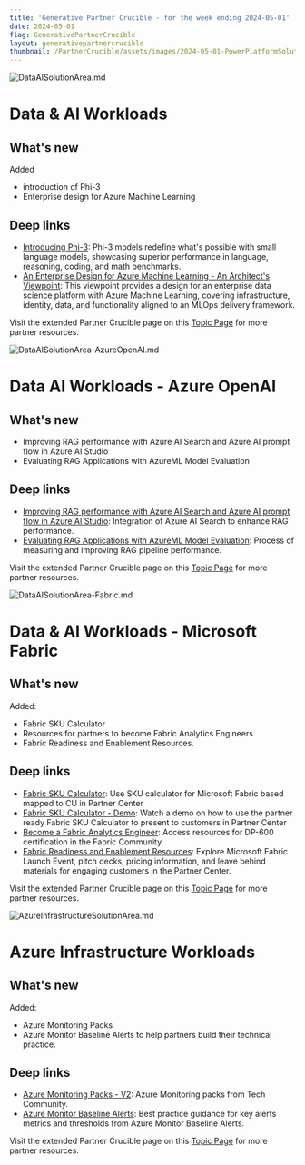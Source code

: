 ```yaml
---
title: 'Generative Partner Crucible - for the week ending 2024-05-01'
date: 2024-05-01
flag: GenerativePartnerCrucible
layout: generativepartnercrucible
thumbnail: /PartnerCrucible/assets/images/2024-05-01-PowerPlatformSolutionArea.md-image.png
---
```


![ DataAISolutionArea.md ]( /PartnerCrucible/assets/images/2024-05-01-DataAISolutionArea.md-image.png )

# Data & AI Workloads

## What's new

Added

- introduction of Phi-3
- Enterprise design for Azure Machine Learning

## Deep links

- [Introducing Phi-3](https://azure.microsoft.com/en-us/blog/introducing-phi-3-redefining-whats-possible-with-slms/): Phi-3 models redefine what's possible with small language models, showcasing superior performance in language, reasoning, coding, and math benchmarks.
- [An Enterprise Design for Azure Machine Learning - An Architect's Viewpoint](https://techcommunity.microsoft.com/t5/ai-machine-learning-blog/an-enterprise-design-for-azure-machine-learning-an-architect-s/ba-p/4111655?WT.mc_id=DT-MVP-5001664): This viewpoint provides a design for an enterprise data science platform with Azure Machine Learning, covering infrastructure, identity, data, and functionality aligned to an MLOps delivery framework.

Visit the extended Partner Crucible page on this [Topic Page](https://lagimik.github.io/PartnerCrucible/DataAISolutionArea) for more partner resources.

![ DataAISolutionArea-AzureOpenAI.md ]( /PartnerCrucible/assets/images/2024-05-01-DataAISolutionArea-AzureOpenAI.md-image.png )

# Data AI Workloads - Azure OpenAI

## What's new

- Improving RAG performance with Azure AI Search and Azure AI prompt flow in Azure AI Studio
- Evaluating RAG Applications with AzureML Model Evaluation

## Deep links

- [Improving RAG performance with Azure AI Search and Azure AI prompt flow in Azure AI Studio](https://techcommunity.microsoft.com/t5/ai-azure-ai-services-blog/improving-rag-performance-with-azure-ai-search-and-azure-ai/ba-p/4117118): Integration of Azure AI Search to enhance RAG performance.
- [Evaluating RAG Applications with AzureML Model Evaluation](https://techcommunity.microsoft.com/t5/microsoft-developer-community/evaluating-rag-applications-with-azureml-model-evaluation/ba-p/4108603?WT.mc_id=DT-MVP-5001664): Process of measuring and improving RAG pipeline performance.

Visit the extended Partner Crucible page on this [Topic Page](https://lagimik.github.io/PartnerCrucible/DataAISolutionArea-AzureOpenAI) for more partner resources.

![ DataAISolutionArea-Fabric.md ]( /PartnerCrucible/assets/images/2024-05-01-DataAISolutionArea-Fabric.md-image.png )

# Data & AI Workloads - Microsoft Fabric 

## What's new

Added:
- Fabric SKU Calculator
- Resources for partners to become Fabric Analytics Engineers
- Fabric Readiness and Enablement Resources.

## Deep links

- [Fabric SKU Calculator](https://assetsprod.microsoft.com/mpn/en-us/fabric-sku-calculator.xlsm): Use SKU calculator for Microsoft Fabric based mapped to CU in Partner Center
- [Fabric SKU Calculator - Demo](https://partner.microsoft.com/en-us/asset/detail/fabricsku-calculator-partner-ready-mp4): Watch a demo on how to use the partner ready Fabric SKU Calculator to present to customers in Partner Center
- [Become a Fabric Analytics Engineer](https://aka.ms/fabriccareerhub): Access resources for DP-600 certification in the Fabric Community
- [Fabric Readiness and Enablement Resources](https://aka.ms/FabricPartnerResources): Explore Microsoft Fabric Launch Event, pitch decks, pricing information, and leave behind materials for engaging customers in the Partner Center.

Visit the extended Partner Crucible page on this [Topic Page](https://lagimik.github.io/PartnerCrucible/DataAISolutionArea-Fabric) for more partner resources.

![ AzureInfrastructureSolutionArea.md ]( /PartnerCrucible/assets/images/2024-05-01-AzureInfrastructureSolutionArea.md-image.png )

# Azure Infrastructure Workloads

## What's new

Added:
- Azure Monitoring Packs 
- Azure Monitor Baseline Alerts to help partners build their technical practice.

## Deep links

- [Azure Monitoring Packs - V2](https://techcommunity.microsoft.com/t5/fasttrack-for-azure/azure-monitoring-packs-v2-is-out/ba-p/4104882): Azure Monitoring packs from Tech Community.
- [Azure Monitor Baseline Alerts](https://azure.github.io/azure-monitor-baseline-alerts/welcome/): Best practice guidance for key alerts metrics and thresholds from Azure Monitor Baseline Alerts.

Visit the extended Partner Crucible page on this [Topic Page](https://lagimik.github.io/PartnerCrucible/AzureInfrastructureSolutionArea) for more partner resources.

